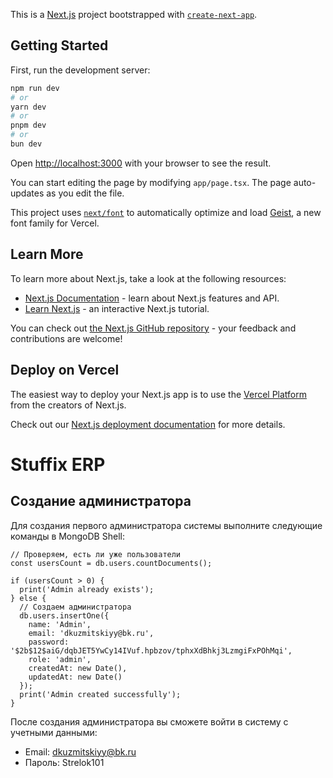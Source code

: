 This is a [Next.js](https://nextjs.org) project bootstrapped with [`create-next-app`](https://nextjs.org/docs/app/api-reference/cli/create-next-app).

## Getting Started

First, run the development server:

```bash
npm run dev
# or
yarn dev
# or
pnpm dev
# or
bun dev
```

Open [http://localhost:3000](http://localhost:3000) with your browser to see the result.

You can start editing the page by modifying `app/page.tsx`. The page auto-updates as you edit the file.

This project uses [`next/font`](https://nextjs.org/docs/app/building-your-application/optimizing/fonts) to automatically optimize and load [Geist](https://vercel.com/font), a new font family for Vercel.

## Learn More

To learn more about Next.js, take a look at the following resources:

- [Next.js Documentation](https://nextjs.org/docs) - learn about Next.js features and API.
- [Learn Next.js](https://nextjs.org/learn) - an interactive Next.js tutorial.

You can check out [the Next.js GitHub repository](https://github.com/vercel/next.js) - your feedback and contributions are welcome!

## Deploy on Vercel

The easiest way to deploy your Next.js app is to use the [Vercel Platform](https://vercel.com/new?utm_medium=default-template&filter=next.js&utm_source=create-next-app&utm_campaign=create-next-app-readme) from the creators of Next.js.

Check out our [Next.js deployment documentation](https://nextjs.org/docs/app/building-your-application/deploying) for more details.

# Stuffix ERP

## Создание администратора

Для создания первого администратора системы выполните следующие команды в MongoDB Shell:

```mongodb
// Проверяем, есть ли уже пользователи
const usersCount = db.users.countDocuments();

if (usersCount > 0) {
  print('Admin already exists');
} else {
  // Создаем администратора
  db.users.insertOne({
    name: 'Admin',
    email: 'dkuzmitskiyy@bk.ru',
    password: '$2b$12$aiG/dqbJET5YwCy14IVuf.hpbzov/tphxXdBhkj3LzmgiFxPOhMqi',
    role: 'admin',
    createdAt: new Date(),
    updatedAt: new Date()
  });
  print('Admin created successfully');
}
```

После создания администратора вы сможете войти в систему с учетными данными:
- Email: dkuzmitskiyy@bk.ru
- Пароль: Strelok101
